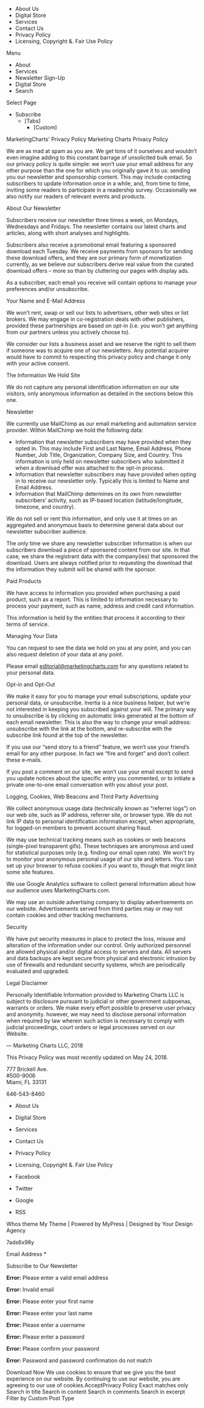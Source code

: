 *   About Us
*   Digital Store
*   Services
*   Contact Us
*   Privacy Policy
*   Licensing, Copyright &. Fair Use Policy

Menu

*   About
*   Services
*   Newsletter Sign-Up
*   Digital Store
*   Search

Select Page

*   Subscribe
    *   \[Tabs\]
        *   \[Custom\]

MarketingCharts’ Privacy Policy Marketing Charts Privacy Policy

We are as mad at spam as you are. We get tons of it ourselves and wouldn’t even imagine adding to this constant barrage of unsolicited bulk email. So our privacy policy is quite simple: we won’t use your email address for any other purpose than the one for which you originally gave it to us: sending you our newsletter and sponsorship content. This may include contacting subscribers to update information once in a while, and, from time to time, inviting some readers to participate in a readership survey. Occasionally we also notify our readers of relevant events and products.

About Our Newsletter

Subscribers receive our newsletter three times a week, on Mondays, Wednesdays and Fridays. The newsletter contains our latest charts and articles, along with short analyses and highlights.

Subscribers also receive a promotional email featuring a sponsored download each Tuesday. We receive payments from sponsors for sending these download offers, and they are our primary form of monetization currently, as we believe our subscribers derive real value from the curated download offers – more so than by cluttering our pages with display ads.

As a subscriber, each email you receive will contain options to manage your preferences and/or unsubscribe.

Your Name and E-Mail Address

We won’t rent, swap or sell our lists to advertisers, other web sites or list brokers. We may engage in co-registration deals with other publishers, provided these partnerships are based on opt-in (i.e. you won’t get anything from our partners unless you actively choose to).

We consider our lists a business asset and we reserve the right to sell them if someone was to acquire one of our newsletters. Any potential acquirer would have to commit to respecting this privacy policy and change it only with your active consent.

The Information We Hold Site

We do not capture any personal identification information on our site visitors, only anonymous information as detailed in the sections below this one.

Newsletter

We currently use MailChimp as our email marketing and automation service provider. Within MailChimp we hold the following data:

*   Information that newsletter subscribers may have provided when they opted in. This may include First and Last Name, Email Address, Phone Number, Job Title, Organization, Company Size, and Country. This information is only held on newsletter subscribers who submitted it when a download offer was attached to the opt-in process.
*   Information that newsletter subscribers may have provided when opting in to receive our newsletter only. Typically this is limited to Name and Email Address.
*   Information that MailChimp determines on its own from newsletter subscribers’ activity, such as IP-based location (latitude/longitude, timezone, and country).

We do not sell or rent this information, and only use it at times on an aggregated and anonymous basis to determine general data about our newsletter subscriber audience.

The only time we share any newsletter subscriber information is when our subscribers download a piece of sponsored content from our site. In that case, we share the registrant data with the company(ies) that sponsored the download. Users are always notified prior to requesting the download that the information they submit will be shared with the sponsor.

Paid Products

We have access to information you provided when purchasing a paid product, such as a report. This is limited to information necessary to process your payment, such as name, address and credit card information.

This information is held by the entities that process it according to their terms of service.

Managing Your Data

You can request to see the data we hold on you at any point, and you can also request deletion of your data at any point.

Please email editorial@marketingcharts.com for any questions related to your personal data.

Opt-in and Opt-Out

We make it easy for you to manage your email subscriptions, update your personal data, or unsubscribe. Inertia is a nice business helper, but we’re not interested in keeping you subscribed against your will. The primary way to unsubscribe is by clicking on automatic links generated at the bottom of each email newsletter. This is also the way to change your email address: unsubscribe with the link at the bottom, and re-subscribe with the subscribe link found at the top of the newsletter.

If you use our “send story to a friend” feature, we won’t use your friend’s email for any other purpose. In fact we “fire and forget” and don’t collect these e-mails.

If you post a comment on our site, we won’t use your email except to send you update notices about the specific entry you commented, or to initiate a private one-to-one email conversation with you about your post.

Logging, Cookies, Web Beacons and Third Party Advertising

We collect anonymous usage data (technically known as “referrer logs”) on our web site, such as IP address, referrer site, or browser type. We do not link IP data to personal identification information except, when appropriate, for logged-on members to prevent account sharing fraud.

We may use technical tracking means such as cookies or web beacons (single-pixel transparent gifs). These techniques are anonymous and used for statistical purposes only (e.g. finding our email open rate). We won’t try to monitor your anonymous personal usage of our site and letters. You can set up your browser to refuse cookies if you want to, though that might limit some site features.

We use Google Analytics software to collect general information about how our audience uses MarketingCharts.com.

We may use an outside advertising company to display advertisements on our website. Advertisements served from third parties may or may not contain cookies and other tracking mechanisms.

Security

We have put security measures in place to protect the loss, misuse and alteration of the information under our control. Only authorized personnel are allowed physical and/or digital access to servers and data. All servers and data backups are kept secure from physical and electronic intrusion by use of firewalls and redundant security systems, which are periodically evaluated and upgraded.

Legal Disclaimer

Personally Identifiable Information provided to Marketing Charts LLC is subject to disclosure pursuant to judicial or other government subpoenas, warrants or orders. We make every effort possible to preserve user privacy and anonymity. however, we may need to disclose personal information when required by law wherein such action is necessary to comply with judicial proceedings, court orders or legal processes served on our Website.

— Marketing Charts LLC, 2018

This Privacy Policy was most recently updated on May 24, 2018.

777 Brickell Ave.  
#500-9006  
Miami, FL 33131

646-543-8460

*   About Us
*   Digital Store
*   Services
*   Contact Us
*   Privacy Policy
*   Licensing, Copyright &. Fair Use Policy

*   Facebook
*   Twitter
*   Google
*   RSS

Whos theme My Theme | Powered by MyPress | Designed by Your Design Agency

7ads6x98y

Email Address \*

Subscribe to Our Newsletter

**Error:** Please enter a valid email address

**Error:** Invalid email

**Error:** Please enter your first name

**Error:** Please enter your last name

**Error:** Please enter a username

**Error:** Please enter a password

**Error:** Please confirm your password

**Error:** Password and password confirmation do not match

Download Now We use cookies to ensure that we give you the best experience on our website. By continuing to use our website, you are agreeing to our use of cookies.AcceptPrivacy Policy Exact matches only Search in title Search in content Search in comments Search in excerpt Filter by Custom Post Type